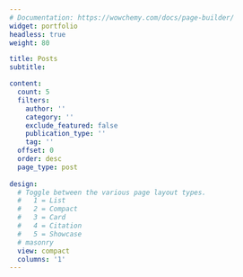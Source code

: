 ```yaml
---
# Documentation: https://wowchemy.com/docs/page-builder/
widget: portfolio
headless: true
weight: 80

title: Posts
subtitle:

content:
  count: 5
  filters:
    author: ''
    category: ''
    exclude_featured: false
    publication_type: ''
    tag: ''
  offset: 0
  order: desc
  page_type: post
  
design:
  # Toggle between the various page layout types.
  #   1 = List
  #   2 = Compact
  #   3 = Card
  #   4 = Citation
  #   5 = Showcase  
  # masonry
  view: compact
  columns: '1'
---
```

